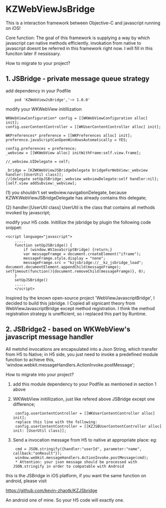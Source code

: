 # KZWebViewJsBridge
This is a interaction framework between Objective-C and javascript running on iOS!  


Core function: The goal of this framework is supplying a way by which javascript can native methods efficiently. invokation from native to javascript doesnt be referred in this framework right now. I will fill in this funciton later if nessissary.

How to migrate to your project?


## 1. JSBridge - private message queue strategy

add dependency in your Podfile

        pod 'KZWebViewJsBridge','~> 1.0.0'

modify your WKWebView initillization

    WKWebViewConfiguration* config = [[WKWebViewConfiguration alloc] init];
    config.userContentController = [[WKUserContentController alloc] init];
    
    WKPreferences* preference = [[WKPreferences alloc] init];
    preference.javaScriptCanOpenWindowsAutomatically = YES;
    
    config.preferences = preference;
    _webview = [[WKWebView alloc] initWithFrame:self.view.frame];
    
    //_webview.UIDelegate = self;
    
    _bridge = [KZWKWebViewJSBridgeDelegate bridgeForWebView:_webview handler:[UserUtil class]];
    //[delegate setUpJSBridge:_webview webviewDelegate:self handler:nil];
    [self.view addSubview:_webview];

(1) you shouldn't set webview.navigationDelegate, because KZWKWebViewJSBridgeDelegate has already contains this delegate;

(2) handler:[UserUtil class] UserUtil is the class that contains all methods invoked by javascript;


modify your H5 code. Initillize the jsbridge by plugin the following code snippet:

    <script language="javascript"> 
        ..... 
        function setUpJSBridge() { 
            if (window.WVJavaScriptBridge) {return;} 
            var messageFramge = document.createElement("iframe"); 
            messageFramge.style.display = "none"; 
            messageFramge.src = "kzjsbridge://__kz_jsbridge_load"; document.documentElement.appendChild(messageFramge);                 setTimeout(function(){document.removeChild(messageFramge)}, 0); 
        } 
        setUpJSBridge() 
        ..... 
        </script>
        
Inspired by the known open-source project 'WebViewJavascriptBridge', I decided to build this jsbridge. I Copied all signicant theory from WebViewJavascriptBridge except method registration. I think the method registration strategy is unefficient, so i replaced this part by Runtime.


## 2. JSBridge2 - based on WKWebView's javascript message handler
All metohd invocations are encapsulated into a Json String, which transfer from H5 to Native; in H5 side, you just need to invoke a predefined module function to achieve this, 'window.webkit.messageHandlers.ActionInvoke.postMessage';

How to migrate into your project?
1. add this module dependency to your Podfile as mentioned in section 1 above
2. WKWebView initillization, just like refered above JSBridge except one difference; 
        
        config.userContentController = [[WKUserContentController alloc] init];
        replace this line with the following:
        config.userContentController = [[KZJSBUserContentController alloc] init: [UserUtil class]];
        
3. Send a invocation message from H5 to native at appropriate place:
eg: 

        cmd = JSON.stringify({handler:"userId", parameter:"name", callback:"onResult"});
        window.webkit.messageHandlers.ActionInvoke.postMessage(cmd);
        * Attention: your json message should be processed with JSON.stringify in order to compatable with Android
        
this is the JSBridge in iOS platform, if you want the same function on android, please visit 

https://github.com/kevin-zhaotk/KZJSbridge

An android one of mine. So your H5 code will exactly one.

